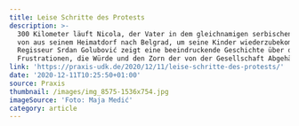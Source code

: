 ```yaml
---
title: Leise Schritte des Protests
description: >-
  300 Kilometer läuft Nicola, der Vater in dem gleichnamigen serbischen Drama,
  von aus seinem Heimatdorf nach Belgrad, um seine Kinder wiederzubekommen.
  Regisseur Srdan Golubović zeigt eine beeindruckende Geschichte über die
  Frustrationen, die Würde und den Zorn der von der Gesellschaft Abgehängten.
link: 'https://praxis-udk.de/2020/12/11/leise-schritte-des-protests/'
date: '2020-12-11T10:25:50+01:00'
source: Praxis
thumbnail: /images/img_8575-1536x754.jpg
imageSource: 'Foto: Maja Medić'
category: article
---
```


